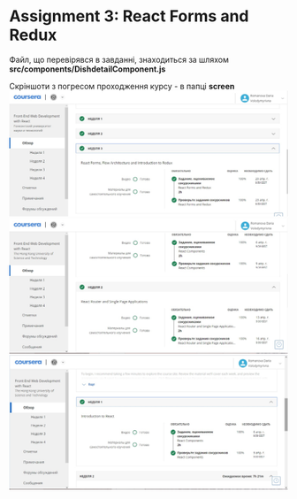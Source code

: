 ﻿# Assignment 3: React Forms and Redux

Файл, що перевірявся в завданні, знаходиться за шляхом **src/components/DishdetailComponent.js**

Скріншоти з погресом проходження курсу - в папці **screen**
![Week3](https://github.com/DaRomanova/react-assignments/raw/master/screen/Week3.jpg)
![Week2](https://github.com/DaRomanova/react-assignments/raw/master/screen/Week2.jpg)
![Week1](https://github.com/DaRomanova/react-assignments/raw/master/screen/Week1.jpg)



